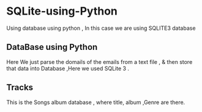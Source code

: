 # SQLite-using-Python
Using database using python , In this case we are using SQLITE3 database

## DataBase using Python
 Here We just parse the domails of the emails from a text file , & then store that data into Database ,Here we used SQLite 3 .

## Tracks
This is the Songs album database , where title, album ,Genre are there. 
